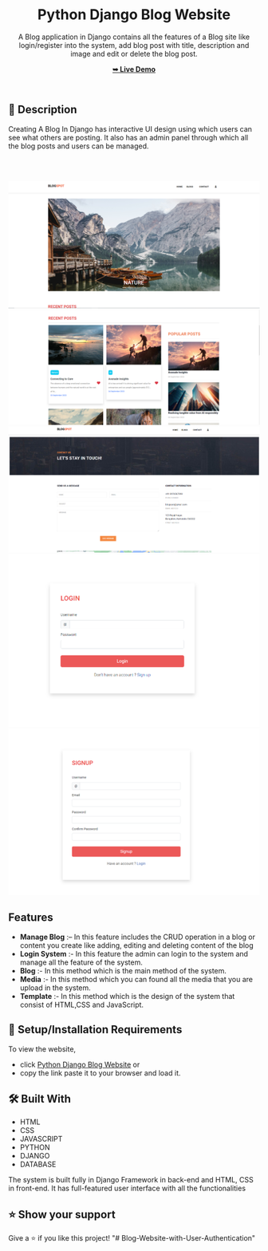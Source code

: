 <div align="center">

  <h1 align="center">Python Django Blog Website</h1>

A Blog application in Django contains all the features of a Blog site like login/register into the system, add blog post with title, description and image and edit or delete the blog post.

<a href=""><strong>➥ Live Demo</strong></a>

</div>

<br />

## 📃 Description

Creating A Blog In Django has interactive UI design using which users can see what others are posting. It also has an admin panel through which all the blog posts and users can be managed.

<br>
<br>

![1](PREVIEW/IMG1.png)
![2](PREVIEW/IMG2.png)
![3](PREVIEW/IMG3.png)
![4](PREVIEW/IMG4.png)
![5](PREVIEW/IMG5.png)
<br>

## Features

- **Manage Blog** :– In this feature includes the CRUD operation in a blog or content you create like adding, editing and deleting content of the blog
- **Login System** :- In this feature the admin can login to the system and manage all the feature of the system.
- **Blog** :- In this method which is the main method of the system.
- **Media** :- In this method which you can found all the media that you are upload in the system.
- **Template** :- In this method which is the design of the system that consist of HTML,CSS and JavaScript.

## 🚀 Setup/Installation Requirements

To view the website,

- click [Python Django Blog Website]()
  or
- copy the link paste it to your browser and load it.

## 🛠 Built With

- HTML
- CSS
- JAVASCRIPT
- PYTHON
- DJANGO
- DATABASE

The system is built fully in Django Framework in back-end and HTML, CSS in front-end. It has full-featured user interface with all the functionalities

## ⭐️ Show your support

Give a ⭐️ if you like this project!
"# Blog-Website-with-User-Authentication" 

